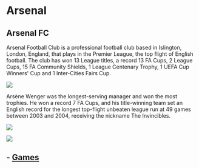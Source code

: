 # Arsenal

## Arsenal FC

Arsenal Football Club is a professional football club based in Islington, London, England, that plays in the Premier League, the top flight of English football. The club has won 13 League titles, a record 13 FA Cups, 2 League Cups, 15 FA Community Shields, 1 League Centenary Trophy, 1 UEFA Cup Winners' Cup and 1 Inter-Cities Fairs Cup.

![](https://media.giphy.com/media/ORVArZlFq0DSyVJ6C8/giphy.gif)

Arsène Wenger was the longest-serving manager and won the most trophies. He won a record 7 FA Cups, and his title-winning team set an English record for the longest top-flight unbeaten league run at 49 games between 2003 and 2004, receiving the nickname The Invincibles.

![](https://media.giphy.com/media/Nem0Vlp8hqLhC/giphy.gif)

![](https://upload.wikimedia.org/wikipedia/commons/thumb/d/d1/Emirates_Stadium_-_East_stand_Club_Level.jpg/1024px-Emirates_Stadium_-_East_stand_Club_Level.jpg)

## - [Games](games-2019-2020.md)

